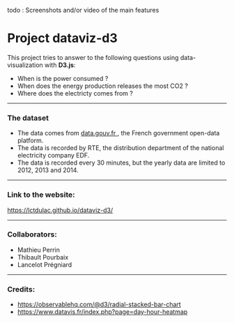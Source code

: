 todo : Screenshots and/or video of the main features

# Project dataviz-d3

This project tries to answer to the following questions using data-visualization with <b>D3.js</b>:

* When is the power consumed ?
* When does the energy production releases the most CO2 ?
* Where does the electricty comes from ?

____

### The dataset

* The data comes from <a href="https://www.data.gouv.fr/fr/datasets/electricite-consommation-production-co2-et-echanges/"> data.gouv.fr </a>, the French government open-data platform.
* The data is recorded by RTE, the distribution department of the national electricity company EDF.
* The data is recorded every 30 minutes, but the yearly data are limited to 2012, 2013 and 2014.

____

### Link to the website:

https://lctdulac.github.io/dataviz-d3/

____

### Collaborators:

- Mathieu Perrin
- Thibault Pourbaix 
- Lancelot Prégniard

____ 

### Credits:

- https://observablehq.com/@d3/radial-stacked-bar-chart
- https://www.datavis.fr/index.php?page=day-hour-heatmap 
